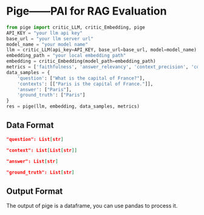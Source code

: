 # Pige——PAI for RAG Evaluation

```python
from pige import critic_LLM, critic_Embedding, pige
API_KEY = "your llm api key"
base_url = "your llm server url"
model_name = "your model name"
llm = critic_LLM(api_key=API_KEY, base_url=base_url, model=model_name)
embedding_path = "your local embedding path"
embedding = critic_Embedding(model_path=embedding_path)
metrics = ['faithfulness', 'answer_relevancy', 'context_precision', 'context_recall']
data_samples = {
    'question': ["What is the capital of France?"],
    'contexts': [["Paris is the capital of France."]],
    'answer': ["Paris"],
    'ground_truth': ["Paris"]
}
res = pige(llm, embedding, data_samples, metrics)
```

## Data Format

```json
"question": List[str]

"context": List[List[str]]

"answer": List[str]

"ground_truth": List[str]
```

## Output Format

The output of pige is a dataframe, you can use pandas to process it.




